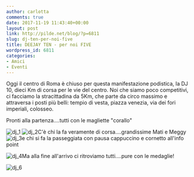 ```yaml
---
author: carlotta
comments: true
date: 2017-11-19 11:43:40+00:00
layout: post
link: http://pilde.net/blog/?p=6811
slug: dj-ten-per-noi-five
title: DEEJAY TEN - per noi FIVE
wordpress_id: 6811
categories:
- Amici
- Eventi
---
```


Oggi il centro di Roma è chiuso per questa manifestazione podistica, la DJ 10, dieci Km di corsa per le vie del centro. Noi che siamo poco competitivi, ci facciamo la stracittadina da 5Km, che parte da circo massimo e attraversa i posti più belli: tempio di vesta, piazza venezia, via dei fori imperiali, colosseo.

Pronti alla partenza....tutti con le magliette "corallo"

![dj_1](http://pilde.net/blog/wp-content/uploads/2017/12/dj_1.png) ![dj_2](http://pilde.net/blog/wp-content/uploads/2017/12/dj_2.png)C'è chi la fa veramente di corsa....grandissime Mati e Meggy ![dj_3](http://pilde.net/blog/wp-content/uploads/2017/12/dj_3.png)e chi si fa la passeggiata con pausa cappuccino e cornetto all'info point

![dj_4](http://pilde.net/blog/wp-content/uploads/2017/12/dj_4.png)Ma alla fine all'arrivo ci ritroviamo tutti....pure con le medaglie!

![dj_6](http://pilde.net/blog/wp-content/uploads/2017/12/dj_6.png)
